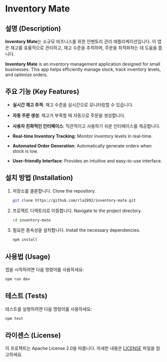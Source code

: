 # Inventory Mate

## 설명 (Description)

**Inventory Mate**는 소규모 비즈니스를 위한 인벤토리 관리 애플리케이션입니다. 이 앱은 재고를 효율적으로 관리하고, 재고 수준을 추적하며, 주문을 최적화하는 데 도움을 줍니다.

**Inventory Mate** is an inventory management application designed for small businesses. This app helps efficiently manage stock, track inventory levels, and optimize orders.

## 주요 기능 (Key Features)

- **실시간 재고 추적**: 재고 수준을 실시간으로 모니터링할 수 있습니다.
- **자동 주문 생성**: 재고가 부족할 때 자동으로 주문을 생성합니다.
- **사용자 친화적인 인터페이스**: 직관적이고 사용하기 쉬운 인터페이스를 제공합니다.

- **Real-time Inventory Tracking**: Monitor inventory levels in real-time.
- **Automated Order Generation**: Automatically generate orders when stock is low.
- **User-friendly Interface**: Provides an intuitive and easy-to-use interface.

## 설치 방법 (Installation)

1. 저장소를 클론합니다. Clone the repository.
   ```bash
   git clone https://github.com/rla2892/inventory-mate.git
   ```
2. 프로젝트 디렉토리로 이동합니다. Navigate to the project directory.
   ```bash
   cd inventory-mate
   ```
3. 필요한 종속성을 설치합니다. Install the necessary dependencies.
   ```bash
   npm install
   ```

## 사용법 (Usage)

앱을 시작하려면 다음 명령어를 사용하세요:
```bash
npm run dev
```

## 테스트 (Tests)

테스트를 실행하려면 다음 명령어를 사용하세요:
```bash
npm test
```

## 라이센스 (License)

이 프로젝트는 Apache License 2.0을 따릅니다. 자세한 내용은 [LICENSE](LICENSE) 파일을 참고하세요.

